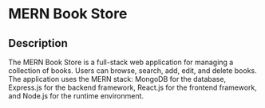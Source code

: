 # MERN Book Store
## Description
The MERN Book Store is a full-stack web application for managing a collection of books. Users can browse, search, add, edit, and delete books. The application uses the MERN stack: MongoDB for the database, Express.js for the backend framework, React.js for the frontend framework, and Node.js for the runtime environment.
